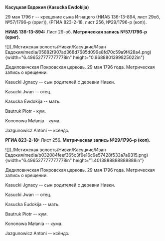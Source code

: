 **Касуцкая Евдокия (Kasucka Ewdokija)**

29 мая 1796 г -- крещение сына Игнацего (НИАБ 136-13-894, лист 29об,
№57/1796-р (ориг)), (РГИА 823-2-18, лист 256, №29/1796-р (коп)).

**НИАБ 136-13-894:** Лист 29-об. **Метрическая запись №57/1796-р
(ориг).**

![](./Мстижская волость/Нивки/Касуцкие/Иван Евдокия/media/05882f907ad368d7685d099e8fd70c59a9f428a4.png){width="6.496527777777778in"
height="0.9688801399825022in"}

Дедиловичская Покровская церковь. 29 мая 1796 года. Метрическая запись о
крещении.

Kasucki Jgnacy -- сын родителей с деревни Нивки.

Kasucki Jwan -- отец.

Kasucka Ewdokija -- мать.

Bautruk Piotr - кум.

Kononowa Małanja - кума.

Jazgunowicz Antoni -- ксёндз.

**РГИА 823-2-18:** Лист 256. **Метрическая запись №29/1796-р (коп).**

![](./Мстижская волость/Нивки/Касуцкие/Иван Евдокия/media/b032084feef365c3f6e16c9e57428f533a7a9315.png){width="6.496527777777778in"
height="1.4013888888888888in"}

Дедиловичская Покровская церковь. 29 мая 1796 года. Метрическая запись о
крещении.

Kasucki Jgnacy -- сын родителей с деревни Нивки.

Kasucki Jwan -- отец.

Kasucka Eudokija -- мать.

Bautruk Piotr -- кум.

Kononowa Małania -- кума.

Jazgunowicz Antoni -- ксёндз.
